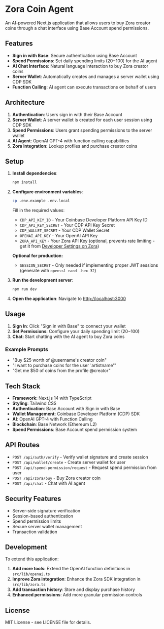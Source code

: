 # Zora Coin Agent

An AI-powered Next.js application that allows users to buy Zora creator coins through a chat interface using Base Account spend permissions.

## Features

- **Sign in with Base**: Secure authentication using Base Account
- **Spend Permissions**: Set daily spending limits ($20-$100) for the AI agent
- **AI Chat Interface**: Natural language interaction to buy Zora creator coins
- **Server Wallet**: Automatically creates and manages a server wallet using CDP SDK
- **Function Calling**: AI agent can execute transactions on behalf of users

## Architecture

1. **Authentication**: Users sign in with their Base Account
2. **Server Wallet**: A server wallet is created for each user session using CDP SDK
3. **Spend Permissions**: Users grant spending permissions to the server wallet
4. **AI Agent**: OpenAI GPT-4 with function calling capabilities
5. **Zora Integration**: Lookup profiles and purchase creator coins

## Setup

1. **Install dependencies**:
   ```bash
   npm install
   ```

2. **Configure environment variables**:
   ```bash
   cp .env.example .env.local
   ```
   
   Fill in the required values:
   - `CDP_API_KEY_ID` - Your Coinbase Developer Platform API Key ID
   - `CDP_API_KEY_SECRET` - Your CDP API Key Secret
   - `CDP_WALLET_SECRET` - Your CDP Wallet Secret
   - `OPENAI_API_KEY` - Your OpenAI API Key
   - `ZORA_API_KEY` - Your Zora API Key (optional, prevents rate limiting - get it from [Developer Settings on Zora](https://zora.co/settings/developer))
   
   **Optional for production:**
   - `SESSION_SECRET` - Only needed if implementing proper JWT sessions (generate with `openssl rand -hex 32`)

3. **Run the development server**:
   ```bash
   npm run dev
   ```

4. **Open the application**:
   Navigate to [http://localhost:3000](http://localhost:3000)

## Usage

1. **Sign In**: Click "Sign in with Base" to connect your wallet
2. **Set Permissions**: Configure your daily spending limit ($20-$100)
3. **Chat**: Start chatting with the AI agent to buy Zora coins

### Example Prompts

- "Buy $25 worth of @username's creator coin"
- "I want to purchase coins for the user 'artistname'"
- "Get me $50 of coins from the profile @creator"

## Tech Stack

- **Framework**: Next.js 14 with TypeScript
- **Styling**: Tailwind CSS
- **Authentication**: Base Account with Sign in with Base
- **Wallet Management**: Coinbase Developer Platform (CDP) SDK
- **AI**: OpenAI GPT-4 with Function Calling
- **Blockchain**: Base Network (Ethereum L2)
- **Spend Permissions**: Base Account spend permission system

## API Routes

- `POST /api/auth/verify` - Verify wallet signature and create session
- `POST /api/wallet/create` - Create server wallet for user
- `POST /api/spend-permission/request` - Request spend permission from user
- `POST /api/zora/buy` - Buy Zora creator coin
- `POST /api/chat` - Chat with AI agent

## Security Features

- Server-side signature verification
- Session-based authentication
- Spend permission limits
- Secure server wallet management
- Transaction validation

## Development

To extend this application:

1. **Add more tools**: Extend the OpenAI function definitions in `src/lib/openai.ts`
2. **Improve Zora integration**: Enhance the Zora SDK integration in `src/lib/zora.ts`
3. **Add transaction history**: Store and display purchase history
4. **Enhanced permissions**: Add more granular permission controls

## License

MIT License - see LICENSE file for details.